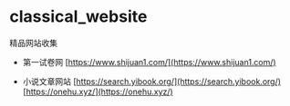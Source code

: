 # classical_website
精品网站收集


* 第一试卷网
[https://www.shijuan1.com/](https://www.shijuan1.com/)

* 小说文章网站
[https://search.yibook.org/](https://search.yibook.org/)
[https://onehu.xyz/](https://onehu.xyz/)
